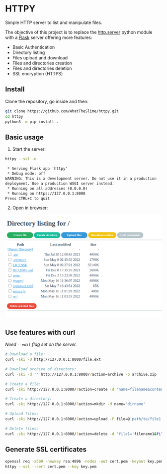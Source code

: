 # HTTPY

Simple HTTP server to list and manipulate files.

The objective of this project is to replace the [http.server](https://docs.python.org/3/library/http.server.html) python module with a [Flask](https://flask.palletsprojects.com/) server offering more features:
- Basic Authentication
- Directory listing
- Files upload and download
- Files and directories creation
- Files and directories deletion
- SSL encryption (HTTPS)

## Install

Clone the repository, go inside and then:
```bash
git clone https://github.com/WhatTheSlime/httpy.git
cd httpy
python3 -m pip install .
```

## Basic usage

1. Start the server:

```bash
httpy --ssl -e
```
```
 * Serving Flask app 'httpy'
 * Debug mode: off
WARNING: This is a development server. Do not use it in a production deployment. Use a production WSGI server instead.
 * Running on all addresses (0.0.0.0)
 * Running on https://127.0.0.1:8000
Press CTRL+C to quit

```

2. Open in browser:

![alt text](images/srv.png)


## Use features with curl

*Need `--edit` flag set on the server.* 

```bash
# Download a file:
curl -ski -O http://127.0.0.1:8000/file.ext
```
```bash
# Download archive of directory:
curl -ski -d '' http://127.0.0.1:8000/?action=archive -o archive.zip
```
```bash
# Create a file:
curl -ski http://127.0.0.1:8000/?action=create -d 'name=filename&content=filecontent'
```
```bash
# Create a directory:
curl -ski http://127.0.0.1:8000/?action=mkdir -d name='dirname'
```
```bash
# Upload files:
curl -ski http://127.0.0.1:8000/?action=upload -F file=@'path/to/file1.ext' -F file=@'path/to/file2.ext'
```
```bash
# Delete files:
curl -ski http://127.0.0.1:8000/?action=delete -d 'file1='filename1&file2=filename2'
```

## Generate SSL certificates

```bash
openssl req -x509 -newkey rsa:4096 -nodes -out cert.pem -keyout key.pem -days 365
httpy --ssl --cert cert.pem --key key.pem 
```
